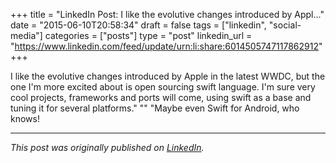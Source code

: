 +++
title = "LinkedIn Post: I like the evolutive changes introduced by Appl..."
date = "2015-06-10T20:58:34"
draft = false
tags = ["linkedin", "social-media"]
categories = ["posts"]
type = "post"
linkedin_url = "https://www.linkedin.com/feed/update/urn:li:share:6014505747117862912"
+++

I like the evolutive changes introduced by Apple in the latest WWDC, but the one I'm more excited about is open sourcing swift language. I'm sure very cool projects, frameworks and ports will come, using swift as a base and tuning it for several platforms."
""
"Maybe even Swift for Android, who knows!

---

*This post was originally published on [LinkedIn](https://www.linkedin.com/in/adrianmoreno/recent-activity/all/).*